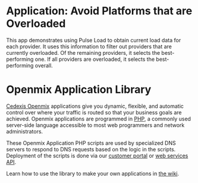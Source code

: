 # Application: **Avoid Platforms that are Overloaded**

This app demonstrates using Pulse Load to obtain current load data for each provider.  It uses this information to filter out providers that are currently overloaded.  Of the remaining providers, it selects the best-performing one.  If all providers are overloaded, it selects the best-performing overall.

# Openmix Application Library

[Cedexis Openmix](http://www.cedexis.com/products/openmix.html) applications
give you dynamic, flexible, and automatic control over where your traffic is
routed so that your business goals are achieved. Openmix applications are
programmed in [PHP](http://www.php.net), a commonly used server-side language
accessible to most web programmers and network administrators.

These Openmix Application PHP scripts are used by specialized DNS servers to respond to DNS requests based on the logic in the scripts. Deployment of the scripts is done via our [customer portal](https://portal.cedexis.com/) or [web services API](https://github.com/cedexis/webservices/wiki).

Learn how to use the library to make your own applications in
[the wiki](https://github.com/cedexis/openmixapplib/wiki).

